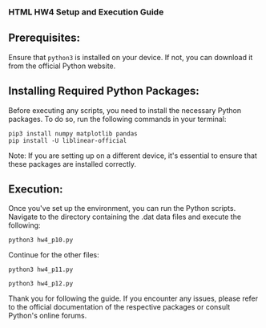 
### HTML HW4 Setup and Execution Guide

## Prerequisites:
Ensure that `python3` is installed on your device. If not, you can download it from the official Python website.

## Installing Required Python Packages:
Before executing any scripts, you need to install the necessary Python packages. To do so, run the following commands in your terminal:
```shell
pip3 install numpy matplotlib pandas
pip install -U liblinear-official
```
Note: If you are setting up on a different device, it's essential to ensure that these packages are installed correctly.

## Execution:
Once you've set up the environment, you can run the Python scripts. Navigate to the directory containing the .dat data files and execute the following:
```shell
python3 hw4_p10.py
```

Continue for the other files:
```shell
python3 hw4_p11.py
```
```shell
python3 hw4_p12.py
```

Thank you for following the guide. If you encounter any issues, please refer to the official documentation of the respective packages or consult Python's online forums.

